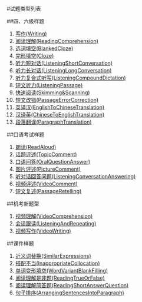#试题类型列表

##四、六级样题

1. [写作(Writing)](types/Writing.md)
2. [阅读理解(ReadingComprehension)](types/ReadingComprehension.md)
3. [选词填空(BlankedCloze)](types/BlankedCloze.md)
4. [完形填空(Cloze)](types/Cloze.md)
5. [听力短对话(ListeningShortConversation)](types/ListeningShortConversation.md)
6. [听力长对话(ListeningLongConversation)](types/ListeningLongConversation.md)
7. [听力复合式听写(ListeningCompoundDictation)](types/ListeningCompoundDictation.md)
8. [短文听力(ListeningPassage)](types/ListeningPassage.md)
9. [快速阅读(Skimming&Scanning)](types/Skimming&Scanning.md)
10. [短文改错(PassageErrorCorrection)](types/PassageErrorCorrection.md)
11. [英译汉(EnglishToChineseTranslation)](types/EnglishToChineseTranslation.md)
12. [汉译英(ChineseToEnglishTranslation)](types/ChineseToEnglishTranslation.md)
13. [段落翻译(ParagraphTranslation)](types/ParagraphTranslation.md)

##口语考试样题

1. [朗读(ReadAloud)](types/ReadAloud.md)
2. [话题评述(TopicComment)](types/TopicComment.md)
3. [口语问答(OralQuestionAnswer)](types/OralQuestionAnswer.md)
4. [图片评述(PictureComment)](types/PictureComment.md)
5. [听对话回答问题(ListeningConversationAnswering)](types/ListeningConversationAnswering.md)
6. [视频评述(VideoComment)](types/VideoComment.md)
7. [短文复述(PassageRetelling)](types/PassageRetelling.md)

##机考新题型

1. [视频理解(VideoComprehension)](types/VideoComprehension.md)
2. [会话跟读(ListeningAndRepeating)](types/ListeningAndRepeating.md)
3. [视频写作(VideoWriting)](types/VideoWriting.md)

##课件样题

1. [近义词替换(SimilarExpressions)](types/SimilarExpressions.md)
2. [搭配不当(InappropriateCollocation)](types/InappropriateCollocation.md)
3. [单词变形填空(WordVariantBlankFilling)](types/WordVariantBlankFilling.md)
4. [阅读理解是非题(ReadingTrueOrFalse)](types/ReadingTrueOrFalse.md)
5. [阅读理解简答题(ReadingShortAnswerQuestion)](types/ReadingShortAnswerQuestion.md)
6. [句子排序(ArrangingSentencesIntoParagraph)](types/ArrangingSentencesIntoParagraph.md)
